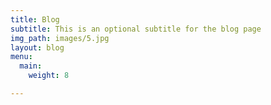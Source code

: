 ```yaml
---
title: Blog
subtitle: This is an optional subtitle for the blog page
img_path: images/5.jpg
layout: blog
menu:
  main:
    weight: 8

---
```

